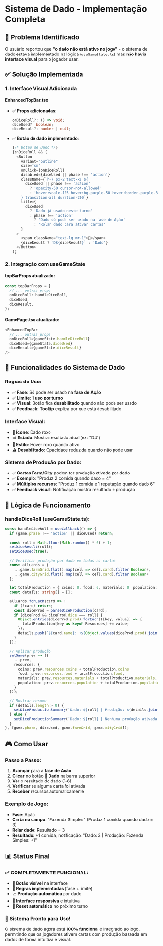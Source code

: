 # Sistema de Dado - Implementação Completa

## 🎲 **Problema Identificado**

O usuário reportou que **"o dado não está ativo no jogo"** - o sistema de dado estava implementado na lógica (`useGameState.ts`) mas **não havia interface visual** para o jogador usar.

## ✅ **Solução Implementada**

### **1. Interface Visual Adicionada**

#### **EnhancedTopBar.tsx**
- ✅ **Props adicionadas**:
  ```typescript
  onDiceRoll?: () => void;
  diceUsed?: boolean;
  diceResult?: number | null;
  ```

- ✅ **Botão de dado implementado**:
  ```typescript
  {/* Botão de Dado */}
  {onDiceRoll && (
    <Button
      variant="outline"
      size="sm"
      onClick={onDiceRoll}
      disabled={diceUsed || phase !== 'action'}
      className={`h-7 px-2 text-xs ${
        diceUsed || phase !== 'action' 
          ? 'opacity-50 cursor-not-allowed' 
          : 'hover:scale-105 hover:bg-purple-50 hover:border-purple-300'
      } transition-all duration-200`}
      title={
        diceUsed 
          ? 'Dado já usado neste turno' 
          : phase !== 'action' 
            ? 'Dado só pode ser usado na fase de Ação' 
            : 'Rolar dado para ativar cartas'
      }
    >
      <span className="text-lg mr-1">🎲</span>
      {diceResult ? `D${diceResult}` : 'Dado'}
    </Button>
  )}
  ```

### **2. Integração com useGameState**

#### **topBarProps atualizado**:
```typescript
const topBarProps = {
  // ... outras props
  onDiceRoll: handleDiceRoll,
  diceUsed,
  diceResult,
};
```

#### **GamePage.tsx atualizado**:
```typescript
<EnhancedTopBar
  // ... outras props
  onDiceRoll={gameState.handleDiceRoll}
  diceUsed={gameState.diceUsed}
  diceResult={gameState.diceResult}
/>
```

## 🎯 **Funcionalidades do Sistema de Dado**

### **Regras de Uso:**
- ✅ **Fase**: Só pode ser usado na **fase de Ação**
- ✅ **Limite**: **1 uso por turno**
- ✅ **Visual**: Botão fica **desabilitado** quando não pode ser usado
- ✅ **Feedback**: **Tooltip** explica por que está desabilitado

### **Interface Visual:**
- 🎲 **Ícone**: Dado roxo
- 📊 **Estado**: Mostra resultado atual (ex: "D4")
- 🎨 **Estilo**: Hover roxo quando ativo
- ⚠️ **Desabilitado**: Opacidade reduzida quando não pode usar

### **Sistema de Produção por Dado:**
- ✅ **Cartas Farm/City** podem ter produção ativada por dado
- ✅ **Exemplo**: "Produz 2 comida quando dado = 4"
- ✅ **Múltiplos recursos**: "Produz 1 comida e 1 reputação quando dado 6"
- ✅ **Feedback visual**: Notificação mostra resultado e produção

## 🔧 **Lógica de Funcionamento**

### **handleDiceRoll (useGameState.ts):**
```typescript
const handleDiceRoll = useCallback(() => {
  if (game.phase !== 'action' || diceUsed) return;
  
  const roll = Math.floor(Math.random() * 6) + 1;
  setDiceResult(roll);
  setDiceUsed(true);
  
  // Verificar produção por dado em todas as cartas
  const allCards = [
    ...game.farmGrid.flat().map(cell => cell.card).filter(Boolean),
    ...game.cityGrid.flat().map(cell => cell.card).filter(Boolean)
  ];
  
  let totalProduction = { coins: 0, food: 0, materials: 0, population: 0 };
  const details: string[] = [];
  
  allCards.forEach(card => {
    if (!card) return;
    const diceProd = parseDiceProduction(card);
    if (diceProd && diceProd.dice === roll) {
      Object.entries(diceProd.prod).forEach(([key, value]) => {
        totalProduction[key as keyof Resources] += value;
      });
      details.push(`${card.name}: +${Object.values(diceProd.prod).join(', ')}`);
    }
  });
  
  // Aplicar produção
  setGame(prev => ({
    ...prev,
    resources: {
      coins: prev.resources.coins + totalProduction.coins,
      food: prev.resources.food + totalProduction.food,
      materials: prev.resources.materials + totalProduction.materials,
      population: prev.resources.population + totalProduction.population,
    }
  }));
  
  // Mostrar resumo
  if (details.length > 0) {
    setDiceProductionSummary(`Dado: ${roll} | Produção: ${details.join(', ')}.`);
  } else {
    setDiceProductionSummary(`Dado: ${roll} | Nenhuma produção ativada.`);
  }
}, [game.phase, diceUsed, game.farmGrid, game.cityGrid]);
```

## 🎮 **Como Usar**

### **Passo a Passo:**
1. **Avançar** para a **fase de Ação**
2. **Clicar** no botão **🎲 Dado** na barra superior
3. **Ver** o resultado do dado (1-6)
4. **Verificar** se alguma carta foi ativada
5. **Receber** recursos automaticamente

### **Exemplo de Jogo:**
- **Fase**: Ação
- **Carta no campo**: "Fazenda Simples" (Produz 1 comida quando dado = 3)
- **Rolar dado**: Resultado = 3
- **Resultado**: +1 comida, notificação: "Dado: 3 | Produção: Fazenda Simples: +1"

## 📊 **Status Final**

### **✅ COMPLETAMENTE FUNCIONAL:**
- 🎲 **Botão visível** na interface
- 🎯 **Regras implementadas** (fase + limite)
- 📈 **Produção automática** por dado
- 🎨 **Interface responsiva** e intuitiva
- 🔄 **Reset automático** no próximo turno

### **🎉 Sistema Pronto para Uso!**

O sistema de dado agora está **100% funcional** e integrado ao jogo, permitindo que os jogadores ativem cartas com produção baseada em dados de forma intuitiva e visual. 